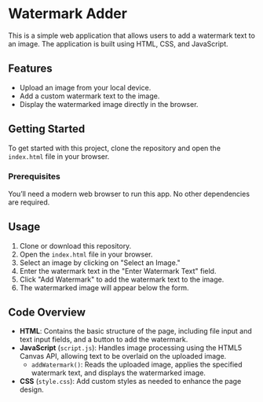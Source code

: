 # Watermark Adder

This is a simple web application that allows users to add a watermark text to an image. The application is built using HTML, CSS, and JavaScript.

## Features

- Upload an image from your local device.
- Add a custom watermark text to the image.
- Display the watermarked image directly in the browser.

## Getting Started

To get started with this project, clone the repository and open the `index.html` file in your browser.

### Prerequisites

You’ll need a modern web browser to run this app. No other dependencies are required.

## Usage

1. Clone or download this repository.
2. Open the `index.html` file in your browser.
3. Select an image by clicking on "Select an Image."
4. Enter the watermark text in the "Enter Watermark Text" field.
5. Click "Add Watermark" to add the watermark text to the image.
6. The watermarked image will appear below the form.

## Code Overview

- **HTML**: Contains the basic structure of the page, including file input and text input fields, and a button to add the watermark.
- **JavaScript** (`script.js`): Handles image processing using the HTML5 Canvas API, allowing text to be overlaid on the uploaded image.
  - `addWatermark()`: Reads the uploaded image, applies the specified watermark text, and displays the watermarked image.
- **CSS** (`style.css`): Add custom styles as needed to enhance the page design.
